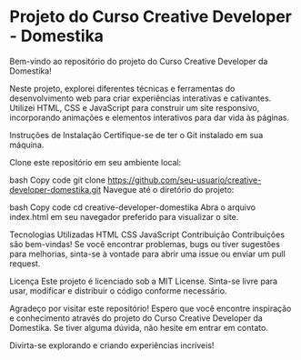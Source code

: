# Projeto do Curso Creative Developer - Domestika
 Bem-vindo ao repositório do projeto do Curso Creative Developer da Domestika!

Neste projeto, explorei diferentes técnicas e ferramentas do desenvolvimento web para criar experiências interativas e cativantes. Utilizei HTML, CSS e JavaScript para construir um site responsivo, incorporando animações e elementos interativos para dar vida às páginas.

Instruções de Instalação
Certifique-se de ter o Git instalado em sua máquina.

Clone este repositório em seu ambiente local:

bash
Copy code
git clone https://github.com/seu-usuario/creative-developer-domestika.git
Navegue até o diretório do projeto:

bash
Copy code
cd creative-developer-domestika
Abra o arquivo index.html em seu navegador preferido para visualizar o site.

Tecnologias Utilizadas
HTML
CSS
JavaScript
Contribuição
Contribuições são bem-vindas! Se você encontrar problemas, bugs ou tiver sugestões para melhorias, sinta-se à vontade para abrir uma issue ou enviar um pull request.

Licença
Este projeto é licenciado sob a MIT License. Sinta-se livre para usar, modificar e distribuir o código conforme necessário.

Agradeço por visitar este repositório! Espero que você encontre inspiração e conhecimento através do projeto do Curso Creative Developer da Domestika. Se tiver alguma dúvida, não hesite em entrar em contato.

Divirta-se explorando e criando experiências incríveis!